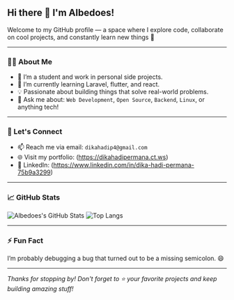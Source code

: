 ## Hi there 👋 I'm Albedoes!

Welcome to my GitHub profile — a space where I explore code, collaborate on cool projects, and constantly learn new things 🚀

---

### 👨‍💻 About Me
- 🔭 I’m a student and work in personal side projects.
- 🌱 I’m currently learning Laravel, flutter, and react.
- 💡 Passionate about building things that solve real-world problems.
- 💬 Ask me about: `Web Development`, `Open Source`, `Backend`, `Linux`, or anything tech!

---

### 🤝 Let's Connect
- 📫 Reach me via email: `dikahadip4@gmail.com`
- 🌐 Visit my portfolio: (https://dikahadipermana.ct.ws)
- 💼 LinkedIn: (https://www.linkedin.com/in/dika-hadi-permana-75b9a3299)

---

### 📈 GitHub Stats

![Albedoes's GitHub Stats](https://github-readme-stats.vercel.app/api?username=albedoes&show_icons=true&theme=tokyonight&hide=prs)
![Top Langs](https://github-readme-stats.vercel.app/api/top-langs/?username=albedoes&layout=compact&theme=tokyonight)

---

### ⚡ Fun Fact
I’m probably debugging a bug that turned out to be a missing semicolon. 😄

---

_Thanks for stopping by! Don't forget to ⭐ your favorite projects and keep building amazing stuff!_
